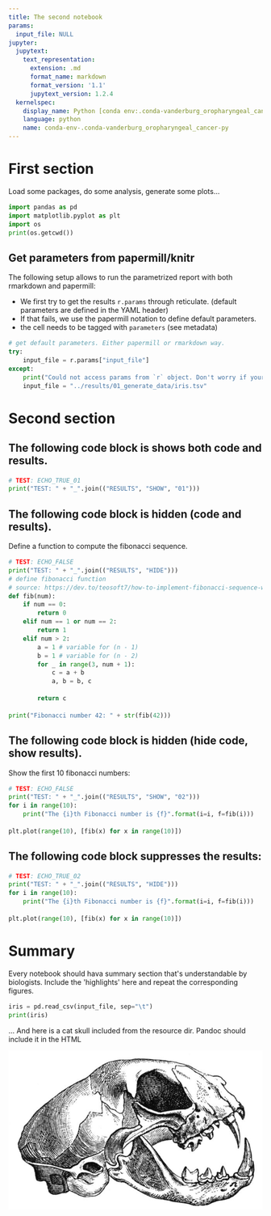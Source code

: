 ```yaml
---
title: The second notebook
params:
  input_file: NULL
jupyter:
  jupytext:
    text_representation:
      extension: .md
      format_name: markdown
      format_version: '1.1'
      jupytext_version: 1.2.4
  kernelspec:
    display_name: Python [conda env:.conda-vanderburg_oropharyngeal_cancer]
    language: python
    name: conda-env-.conda-vanderburg_oropharyngeal_cancer-py
---
```


# First section

Load some packages, do some analysis, generate some plots...


```python
import pandas as pd
import matplotlib.pyplot as plt
import os
print(os.getcwd())
```

## Get parameters from papermill/knitr

The following setup allows to run the parametrized report with both rmarkdown and papermill:

* We first try to get the results `r.params` through reticulate. (default parameters are defined in the YAML header)
* If that fails, we use the papermill notation to define default parameters.
* the cell needs to be tagged with `parameters` (see metadata)

```python tags=["parameters"]
# get default parameters. Either papermill or rmarkdown way.
try:
    input_file = r.params["input_file"]
except:
    print("Could not access params from `r` object. Don't worry if your are running papermill. ")
    input_file = "../results/01_generate_data/iris.tsv"
```

# Second section

## The following code block is shows both code and results.
```python
# TEST: ECHO_TRUE_01
print("TEST: " + "_".join(("RESULTS", "SHOW", "01")))
```

## The following code block is hidden (code and results).
Define a function to compute the fibonacci sequence.
```python hide_output=true
# TEST: ECHO_FALSE
print("TEST: " + "_".join(("RESULTS", "HIDE")))
# define fibonacci function
# source: https://dev.to/teosoft7/how-to-implement-fibonacci-sequence-with-python-4cfo
def fib(num):
    if num == 0:
        return 0
    elif num == 1 or num == 2:
        return 1
    elif num > 2:
        a = 1 # variable for (n - 1)
        b = 1 # variable for (n - 2)
        for _ in range(3, num + 1):
            c = a + b
            a, b = b, c

        return c

print("Fibonacci number 42: " + str(fib(42)))
```

## The following code block is hidden (hide code, show results).

Show the first 10 fibonacci numbers:
```python hide_input=true
# TEST: ECHO_FALSE
print("TEST: " + "_".join(("RESULTS", "SHOW", "02")))
for i in range(10):
    print("The {i}th Fibonacci number is {f}".format(i=i, f=fib(i)))

plt.plot(range(10), [fib(x) for x in range(10)])
```


## The following code block suppresses the results:
```python results="'hide'"
# TEST: ECHO_TRUE_02
print("TEST: " + "_".join(("RESULTS", "HIDE")))
for i in range(10):
    print("The {i}th Fibonacci number is {f}".format(i=i, f=fib(i)))

plt.plot(range(10), [fib(x) for x in range(10)])
```


# Summary
Every notebook should hava summary section that's understandable by biologists.
Include the 'highlights' here and repeat the corresponding figures.

```python hide_input=true
iris = pd.read_csv(input_file, sep="\t")
print(iris)
```

... And here is a cat skull included from the resource dir. Pandoc should include it in the HTML

![cat skull](resource_dir/cat_skull.jpg)
